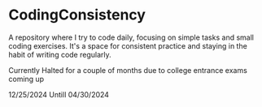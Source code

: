 # CodingConsistency
A repository where I try to code daily, focusing on simple tasks and small coding exercises. It's a space for consistent practice and staying in the habit of writing code regularly.

Currently Halted for a couple of months due to college entrance exams coming up

12/25/2024 Untill 04/30/2024





